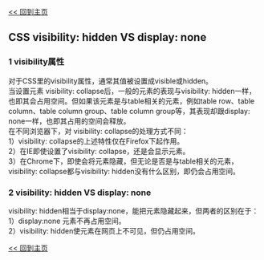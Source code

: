 [<< 回到主页](http://suzy1993.github.io/misszy/)

## CSS visibility: hidden VS display: none

### 1 visibility属性
对于CSS里的visibility属性，通常其值被设置成visible或hidden。  
当设置元素 visibility: collapse后，一般的元素的表现与visibility: hidden一样，也即其会占用空间。但如果该元素是与table相关的元素，例如table row、table column、table column group、table column group等，其表现却跟display: none一样，也即其占用的空间会释放。  
在不同浏览器下，对 visibility: collapse的处理方式不同：  
1）visibility: collapse的上述特性仅在Firefox下起作用。  
2）在IE即使设置了visibility: collapse，还是会显示元素。  
3）在Chrome下，即使会将元素隐藏，但无论是否是与table相关的元素，visibility: collapse都与visibility: hidden没有什么区别，即仍会占用空间。

### 2 visibility: hidden VS display: none
visibility: hidden相当于display:none，能把元素隐藏起来，但两者的区别在于：  
1）display:none 元素不再占用空间。  
2）visibility: hidden使元素在网页上不可见，但仍占用空间。  

[<< 回到主页](http://suzy1993.github.io/misszy/)
